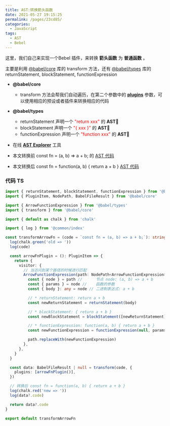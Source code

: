 ```yaml
---
title: AST:转换箭头函数
date: 2021-05-27 19:15:25
permalink: /pages/23cd85/
categories:
  - JavaScript
tags:
  - AST
  - Bebel
---
```


这里，我们自己来实现一个<span class="span-shadow">Bebel</span> 插件，来转换 **箭头函数** 为 **普通函数** 。

主要是利用 [@babel/core](https://www.npmjs.com/package/@babel/core) 库的 <span class="span-shadow">transform</span> 方法，还有 [@babel/types](https://www.npmjs.com/package/@babel/types) 库的 <span class="span-shadow">returnStatement</span>, <span class="span-shadow">blockStatement</span>, <span class="span-shadow">functionExpression</span>

<!-- more -->

- **@babel/core**
  - <span class="span-shadow">transform</span> 方法会帮我们自动遍历，在第二个参数中的 **[plugins](https://babeljs.io/docs/en/plugins/)** 参数，可以使用相应的预设或者插件来转换相应的代码
- **@babel/types**

  - <span class="span-shadow">returnStatement</span> 声明一个 <span class="span-shadow" style="color: red;">"return xxx"</span> 的 **AST**
  - <span class="span-shadow">blockStatement</span> 声明一个 <span class="span-shadow" style="color: red;">"{ xxx }"</span> 的 **AST**
  - <span class="span-shadow">functionExpression</span> 声明一个 <span class="span-shadow" style="color: red;">"function xxx"</span> 的 **AST**

- 在线 **[AST Explorer](https://astexplorer.net/)** 工具

- 本文转换前 <span class="span-shadow">const fn = (a, b) => a + b;</span> 的 [AST 代码](https://astexplorer.net/#/gist/efc9d5e11a87d2ed8f9bd93814796101/f7267777b3b5da0bab96582a94347222b25d55b2)
- 本文转换后 <span class="span-shadow">const fn = function(a, b) { return a + b }</span> [AST 代码](https://astexplorer.net/#/gist/efc9d5e11a87d2ed8f9bd93814796101/7867a017573263e23a27018ea8402025c9ff8d21)

### 代码 TS

```TypeScript
import { returnStatement, blockStatement, functionExpression } from '@babel/types'
import { PluginItem, NodePath, BabelFileResult } from '@babel/core'

import { ArrowFunctionExpression } from '@babel/types'
import { transform } from '@babel/core'

import { default as chalk } from 'chalk'

import { log } from '@common/index'

const transformArrowFn = (code = `const fn = (a, b) => a + b;`): string | null | undefined => {
  log(chalk.green('old => '))
  log(code)

  const arrowFnPlugin = (): PluginItem => {
    return {
      visitor: {
        // 当访问到某个路径的时候进行匹配
        ArrowFunctionExpression(path: NodePath<ArrowFunctionExpression>) {
          const { node } = path //      节点 node: (a, b) => a + b
          const { params } = node //    函数的参数
          const { body }: any = node // 二进制表达式: a + b

          // * returnStatement: return a + b
          const newReturnStatement = returnStatement(body)

          // * blockStatement: { return a + b }
          const newBlockStatement = blockStatement([newReturnStatement])

          // * functionExpression: function(a, b) { return a + b }
          const newFunctionExpression = functionExpression(null, params, newBlockStatement)

          path.replaceWith(newFunctionExpression)
        },
      },
    }
  }

  const data: BabelFileResult | null = transform(code, {
    plugins: [arrowFnPlugin()],
  })

  // 转换后 const fn = function(a, b) { return a + b }
  log(chalk.red('new => '))
  log(data?.code)

  return data?.code
}

export default transformArrowFn
```
